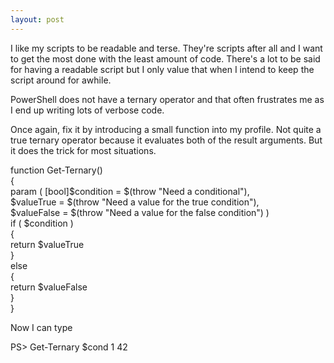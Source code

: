 ```yaml
---
layout: post
---
```

I like my scripts to be readable and terse.  They're scripts after all and I
want to get the most done with the least amount of code.  There's a lot to be
said for having a readable script but I only value that when I intend to keep
the script around for awhile.

PowerShell does not have a ternary operator and that often frustrates me as I
end up writing lots of verbose code.

Once again, fix it by introducing a small function into my profile.  Not quite
a true ternary operator because it evaluates both of the result arguments.
But it does the trick for most situations.

function Get-Ternary()  
{  
    param ( [bool]$condition = $(throw "Need a conditional"),  
            $valueTrue = $(throw "Need a value for the true condition"),  
            $valueFalse = $(throw "Need a value for the false condition") )  
    if ( $condition )  
    {  
        return $valueTrue  
    }  
    else  
    {  
        return $valueFalse  
    }  
}

Now I can type

PS> Get-Ternary $cond 1 42


